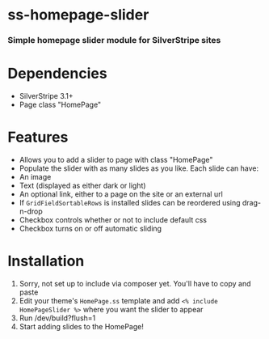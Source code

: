 # ss-homepage-slider
### Simple homepage slider module for SilverStripe sites


# Dependencies

* SilverStripe 3.1+
* Page class "HomePage"


# Features

* Allows you to add a slider to page with class "HomePage"
* Populate the slider with as many slides as you like. Each slide can have:
 * An image
 * Text (displayed as either dark or light)
 * An optional link, either to a page on the site or an external url
* If `GridFieldSortableRows` is installed slides can be reordered using drag-n-drop
* Checkbox controls whether or not to include default css
* Checkbox turns on or off automatic sliding


# Installation

1. Sorry, not set up to include via composer yet. You'll have to copy and paste
2. Edit your theme's `HomePage.ss` template and add `<% include HomePageSlider %>` where you want the slider to appear
3. Run /dev/build?flush=1
4. Start adding slides to the HomePage!
